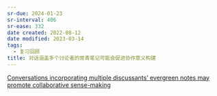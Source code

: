 ```yaml
---
sr-due: 2024-01-23
sr-interval: 406
sr-ease: 332
date created: 2022-08-12
date modified: 2023-03-14
tags:
  - 复习回顾
title: 对话涵盖多个讨论者的常青笔记可能会促进协作意义构建
---
```


[Conversations incorporating multiple discussants’ evergreen notes may promote collaborative sense-making](https://notes.andymatuschak.org/z8NiytpoGGuh8okwPaca2qnScvc5xCqnS6JBN)
